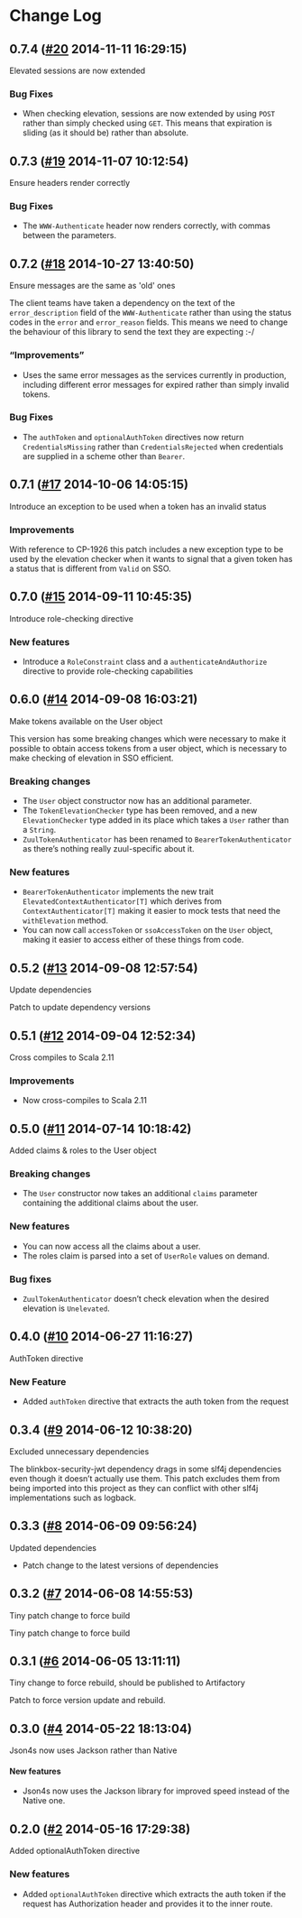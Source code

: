 # Change Log

## 0.7.4 ([#20](https://git.mobcastdev.com/Platform/common-spray-auth/pull/20) 2014-11-11 16:29:15)

Elevated sessions are now extended

### Bug Fixes

* When checking elevation, sessions are now extended by using `POST`
rather than simply checked using `GET`. This means that expiration is
sliding (as it should be) rather than absolute.

## 0.7.3 ([#19](https://git.mobcastdev.com/Platform/common-spray-auth/pull/19) 2014-11-07 10:12:54)

Ensure headers render correctly

### Bug Fixes

- The `WWW-Authenticate` header now renders correctly, with commas
between the parameters.

## 0.7.2 ([#18](https://git.mobcastdev.com/Platform/common-spray-auth/pull/18) 2014-10-27 13:40:50)

Ensure messages are the same as 'old' ones

The client teams have taken a dependency on the text of the `error_description` field of the `WWW-Authenticate` rather than using the status codes in the `error` and `error_reason` fields. This means we need to change the behaviour of this library to send the text they are expecting :-/

### “Improvements”

- Uses the same error messages as the services currently in production, including different error messages for expired rather than simply invalid tokens.

### Bug Fixes

- The `authToken` and `optionalAuthToken` directives now return `CredentialsMissing` rather than `CredentialsRejected` when credentials are supplied in a scheme other than `Bearer`.

## 0.7.1 ([#17](https://git.mobcastdev.com/Platform/common-spray-auth/pull/17) 2014-10-06 14:05:15)

Introduce an exception to be used when a token has an invalid status

### Improvements

With reference to CP-1926 this patch includes a new exception type to be used by the elevation checker when it wants to signal that a given token has a status that is different from `Valid` on SSO.

## 0.7.0 ([#15](https://git.mobcastdev.com/Platform/common-spray-auth/pull/15) 2014-09-11 10:45:35)

Introduce role-checking directive

### New features

* Introduce a `RoleConstraint` class and a `authenticateAndAuthorize` directive to provide role-checking capabilities

## 0.6.0 ([#14](https://git.mobcastdev.com/Platform/common-spray-auth/pull/14) 2014-09-08 16:03:21)

Make tokens available on the User object

This version has some breaking changes which were necessary to make it
possible to obtain access tokens from a user object, which is necessary
to make checking of elevation in SSO efficient.

### Breaking changes

- The `User` object constructor now has an additional parameter.
- The `TokenElevationChecker` type has been removed, and a new
`ElevationChecker` type added in its place which takes a `User` rather
than a `String`.
- `ZuulTokenAuthenticator` has been renamed to
`BearerTokenAuthenticator` as there’s nothing really zuul-specific
about it.

### New features

- `BearerTokenAuthenticator` implements the new trait `ElevatedContextAuthenticator[T]` which derives from `ContextAuthenticator[T]` making it easier to mock tests that need the `withElevation` method.
- You can now call `accessToken` or `ssoAccessToken` on the `User`
object, making it easier to access either of these things from code.

## 0.5.2 ([#13](https://git.mobcastdev.com/Platform/common-spray-auth/pull/13) 2014-09-08 12:57:54)

Update dependencies

Patch to update dependency versions

## 0.5.1 ([#12](https://git.mobcastdev.com/Platform/common-spray-auth/pull/12) 2014-09-04 12:52:34)

Cross compiles to Scala 2.11

### Improvements

* Now cross-compiles to Scala 2.11

## 0.5.0 ([#11](https://git.mobcastdev.com/Platform/common-spray-auth/pull/11) 2014-07-14 10:18:42)

Added claims & roles to the User object

### Breaking changes

- The `User` constructor now takes an additional `claims` parameter
containing the additional claims about the user.

### New features

- You can now access all the claims about a user.
- The roles claim is parsed into a set of `UserRole` values on demand.

### Bug fixes

- `ZuulTokenAuthenticator` doesn’t check elevation when the desired
elevation is `Unelevated`.

## 0.4.0 ([#10](https://git.mobcastdev.com/Platform/common-spray-auth/pull/10) 2014-06-27 11:16:27)

AuthToken directive

### New Feature

- Added `authToken` directive that extracts the auth token from the request

## 0.3.4 ([#9](https://git.mobcastdev.com/Platform/common-spray-auth/pull/9) 2014-06-12 10:38:20)

Excluded unnecessary dependencies

The blinkbox-security-jwt dependency drags in some slf4j dependencies
even though it doesn’t actually use them. This patch excludes them from
being imported into this project as they can conflict with other slf4j
implementations such as logback.

## 0.3.3 ([#8](https://git.mobcastdev.com/Platform/common-spray-auth/pull/8) 2014-06-09 09:56:24)

Updated dependencies

- Patch change to the latest versions of dependencies

## 0.3.2 ([#7](https://git.mobcastdev.com/Platform/common-spray-auth/pull/7) 2014-06-08 14:55:53)

Tiny patch change to force build

Tiny patch change to force build

## 0.3.1 ([#6](https://git.mobcastdev.com/Platform/common-spray-auth/pull/6) 2014-06-05 13:11:11)

Tiny change to force rebuild, should be published to Artifactory

Patch to force version update and rebuild.

## 0.3.0 ([#4](https://git.mobcastdev.com/Platform/common-spray-auth/pull/4) 2014-05-22 18:13:04)

Json4s now uses Jackson rather than Native

#### New features

- Json4s now uses the Jackson library for improved speed instead of the Native one.

## 0.2.0 ([#2](https://git.mobcastdev.com/Platform/common-spray-auth/pull/2) 2014-05-16 17:29:38)

Added optionalAuthToken directive

### New features

- Added ```optionalAuthToken``` directive which extracts the auth token if the request has Authorization header and provides it to the inner route.

